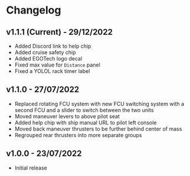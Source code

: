 # Changelog

## v1.1.1 (Current) - 29/12/2022

- Added Discord link to help chip
- Added cruise safety chip
- Added EGOTech logo decal
- Fixed max value for `Distance` panel
- Fixed a YOLOL rack timer label

## v1.1.0 - 27/07/2022

- Replaced rotating FCU system with new FCU switching system with a second FCU and a slider to switch between the two units
- Moved maneuver levers to above pilot seat
- Added help chip with ship manual URL to pilot left console
- Moved back maneuver thrusters to be further behind center of mass
- Regrouped rear thrusters into more separate groups

## v1.0.0 - 23/07/2022

- Initial release
